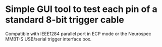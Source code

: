 # Simple GUI tool to test each pin of a standard 8-bit trigger cable
Compatible with IEEE1284 parallel port in ECP mode or the Neurospec MMBT-S USB/serial trigger interface box.

